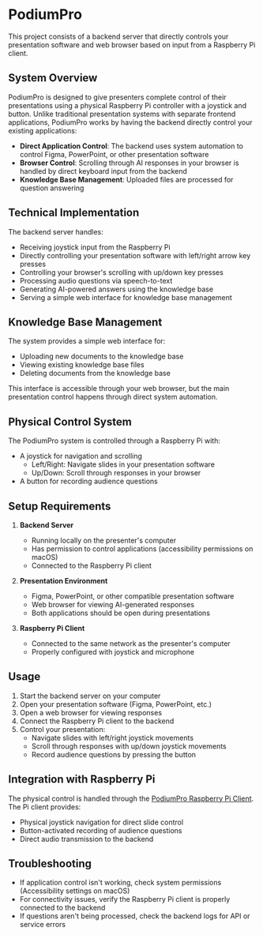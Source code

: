 # PodiumPro

This project consists of a backend server that directly controls your presentation software and web browser based on input from a Raspberry Pi client.

## System Overview

PodiumPro is designed to give presenters complete control of their presentations using a physical Raspberry Pi controller with a joystick and button. Unlike traditional presentation systems with separate frontend applications, PodiumPro works by having the backend directly control your existing applications:

- **Direct Application Control**: The backend uses system automation to control Figma, PowerPoint, or other presentation software
- **Browser Control**: Scrolling through AI responses in your browser is handled by direct keyboard input from the backend
- **Knowledge Base Management**: Uploaded files are processed for question answering

## Technical Implementation

The backend server handles:
- Receiving joystick input from the Raspberry Pi
- Directly controlling your presentation software with left/right arrow key presses
- Controlling your browser's scrolling with up/down key presses
- Processing audio questions via speech-to-text
- Generating AI-powered answers using the knowledge base
- Serving a simple web interface for knowledge base management

## Knowledge Base Management

The system provides a simple web interface for:
- Uploading new documents to the knowledge base
- Viewing existing knowledge base files
- Deleting documents from the knowledge base

This interface is accessible through your web browser, but the main presentation control happens through direct system automation.

## Physical Control System

The PodiumPro system is controlled through a Raspberry Pi with:
- A joystick for navigation and scrolling
  - Left/Right: Navigate slides in your presentation software
  - Up/Down: Scroll through responses in your browser
- A button for recording audience questions

## Setup Requirements

1. **Backend Server**
   - Running locally on the presenter's computer
   - Has permission to control applications (accessibility permissions on macOS)
   - Connected to the Raspberry Pi client

2. **Presentation Environment**
   - Figma, PowerPoint, or other compatible presentation software
   - Web browser for viewing AI-generated responses
   - Both applications should be open during presentations

3. **Raspberry Pi Client**
   - Connected to the same network as the presenter's computer
   - Properly configured with joystick and microphone

## Usage

1. Start the backend server on your computer
2. Open your presentation software (Figma, PowerPoint, etc.)
3. Open a web browser for viewing responses
4. Connect the Raspberry Pi client to the backend
5. Control your presentation:
   - Navigate slides with left/right joystick movements
   - Scroll through responses with up/down joystick movements
   - Record audience questions by pressing the button

## Integration with Raspberry Pi

The physical control is handled through the [PodiumPro Raspberry Pi Client](https://github.com/bjarkividars/PodiumPro-pi-client). The Pi client provides:
- Physical joystick navigation for direct slide control
- Button-activated recording of audience questions
- Direct audio transmission to the backend

## Troubleshooting

- If application control isn't working, check system permissions (Accessibility settings on macOS)
- For connectivity issues, verify the Raspberry Pi client is properly connected to the backend
- If questions aren't being processed, check the backend logs for API or service errors
